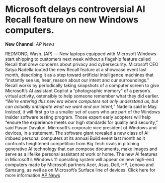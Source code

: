 # Microsoft delays controversial AI Recall feature on new Windows computers.

**New Channel**: *AP News*

REDMOND, Wash. (AP) — New laptops equipped with Microsoft Windows start shipping to customers next week without a flagship feature called Recall that drew concerns about privacy and cybersecurity.
Microsoft CEO Satya Nadella touted the new Recall feature at a showcase event last month, describing it as a step toward artificial intelligence machines that “instantly see us, hear, reason about our intent and our surroundings.”
Recall works by periodically taking snapshots of a computer screen to give Microsoft’s AI assistant Copilot a “photographic memory” of a person’s virtual activity, ostensibly to help someone remember what they did earlier.
“*We’re entering this new era where computers not only understand us, but can actually anticipate what we want and our intent,*” Nadella said in May.
Instead, it will first go to a smaller set of users who are part of the Windows Insider software testing program. Those expert early adopters will help “ensure the experience meets our high standards for quality and security,” said Pavan Davaluri, Microsoft’s corporate vice president of Windows and devices, in a statement.
The software giant revealed a new class of AI-imbued personal computers at its annual Build event last month as it confronts heightened competition from Big Tech rivals in pitching generative AI technology that can compose documents, make images and serve as a lifelike personal assistant at work or home.
The new AI features in Microsoft’s Windows 11 operating system will appear on new high-end computers made by Microsoft partners Acer, Asus, Dell, HP, Lenovo and Samsung, as well as on Microsoft’s Surface line of devices.
Click here for more information [AP News](https://apnews.com/article/microsoft-ai-recall-windows-6ba8df3f22e9fca599d20f2d5770cd95)
